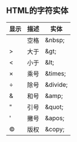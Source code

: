 ## **HTML的字符实体**

| 显示 | 描述 | 实体 |
| -------- | ---- | -------- |
| &nbsp;   | 空格 | \&nbsp;  |
| &gt;     | 大于 | \&gt; |
| &lt;     | 小于 | \&lt;    |
| &times;  | 乘号 | \&times; |
| &divide; | 除号 | \&divide; |
| &amp;    | 和号 | \&amp;    |
| &quot;   | 引号 | \&quot;   |
| &apos;   | 撇号 | \&apos;   |
| &copy;   | 版权 | \&copy;   |


